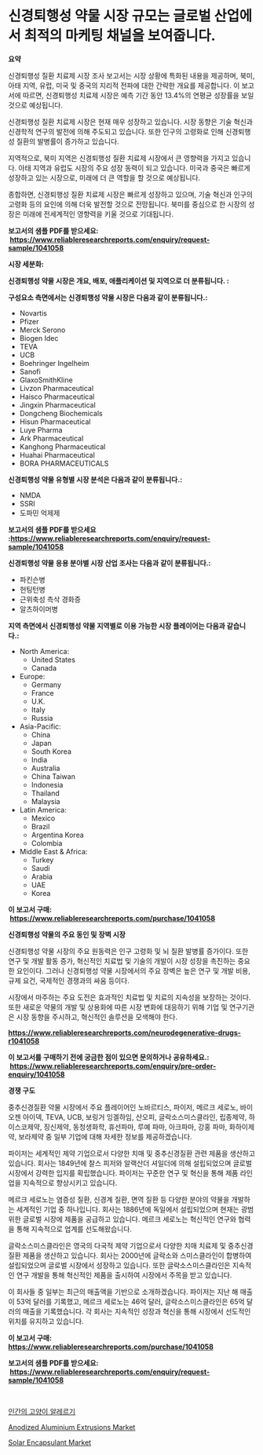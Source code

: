 <p><h1>신경퇴행성 약물 시장 규모는 글로벌 산업에서 최적의 마케팅 채널을 보여줍니다.</h1></p><p><strong>요약</strong></p>
<p><p>신경퇴행성 질환 치료제 시장 조사 보고서는 시장 상황에 특화된 내용을 제공하며, 북미, 아태 지역, 유럽, 미국 및 중국의 지리적 전파에 대한 간략한 개요를 제공합니다. 이 보고서에 따르면, 신경퇴행성 치료제 시장은 예측 기간 동안 13.4%의 연평균 성장률을 보일 것으로 예상됩니다.</p><p>신경퇴행성 질환 치료제 시장은 현재 매우 성장하고 있습니다. 시장 동향은 기술 혁신과 신경학적 연구의 발전에 의해 주도되고 있습니다. 또한 인구의 고령화로 인해 신경퇴행성 질환의 발병률이 증가하고 있습니다.</p><p>지역적으로, 북미 지역은 신경퇴행성 질환 치료제 시장에서 큰 영향력을 가지고 있습니다. 아태 지역과 유럽도 시장의 주요 성장 동력이 되고 있습니다. 미국과 중국은 빠르게 성장하고 있는 시장으로, 미래에 더 큰 역할을 할 것으로 예상됩니다.</p><p>종합하면, 신경퇴행성 질환 치료제 시장은 빠르게 성장하고 있으며, 기술 혁신과 인구의 고령화 등의 요인에 의해 더욱 발전할 것으로 전망됩니다. 북미를 중심으로 한 시장의 성장은 미래에 전세계적인 영향력을 키울 것으로 기대됩니다.</p></p>
<p><strong>보고서의 샘플 PDF를 받으세요: &nbsp;<a href="https://www.reliableresearchreports.com/enquiry/request-sample/1041058">https://www.reliableresearchreports.com/enquiry/request-sample/1041058</a></strong></p>
<p><strong>시장 세분화:</strong></p>
<p><strong> 신경퇴행성 약물 시장은 개요, 배포, 애플리케이션 및 지역으로 더 분류됩니다. :</strong></p>
<p><strong>구성요소 측면에서는 신경퇴행성 약물 시장은 다음과 같이 분류됩니다.:</strong></p>
<p><ul><li>Novartis</li><li>Pfizer</li><li>Merck Serono</li><li>Biogen Idec</li><li>TEVA</li><li>UCB</li><li>Boehringer Ingelheim</li><li>Sanofi</li><li>GlaxoSmithKline</li><li>Livzon Pharmaceutical</li><li>Haisco Pharmaceutical</li><li>Jingxin Pharmaceutical</li><li>Dongcheng Biochemicals</li><li>Hisun Pharmaceutical</li><li>Luye Pharma</li><li>Ark Pharmaceutical</li><li>Kanghong Pharmaceutical</li><li>Huahai Pharmaceutical</li><li>BORA PHARMACEUTICALS</li></ul></p>
<p><strong> 신경퇴행성 약물 유형별 시장 분석은 다음과 같이 분류됩니다.:</strong></p>
<p><ul><li>NMDA</li><li>SSRI</li><li>도파민 억제제</li></ul></p>
<p><strong>보고서의 샘플 PDF를 받으세요 :<a href="https://www.reliableresearchreports.com/enquiry/request-sample/1041058">https://www.reliableresearchreports.com/enquiry/request-sample/1041058</a></strong></p>
<p><strong> 신경퇴행성 약물 응용 분야별 시장 산업 조사는 다음과 같이 분류됩니다.:</strong></p>
<p><ul><li>파킨슨병</li><li>헌팅턴병</li><li>근위축성 측삭 경화증</li><li>알츠하이머병</li></ul></p>
<p><strong>지역 측면에서 신경퇴행성 약물 지역별로 이용 가능한 시장 플레이어는 다음과 같습니다.:</strong></p>
<p><ul>
    <li>
        North America:
        <ul>
            <li>United States</li>
            <li>Canada</li>
        </ul>
    </li>
    <li>
        Europe:
        <ul>
            <li>Germany</li>
            <li>France</li>
            <li>U.K.</li>
            <li>Italy</li>
            <li>Russia</li>
        </ul>
    </li>
    <li>
        Asia-Pacific:
        <ul>
            <li>China</li>
            <li>Japan</li>
            <li>South Korea</li>
            <li>India</li>
            <li>Australia</li>
            <li>China Taiwan</li>
            <li>Indonesia</li>
            <li>Thailand</li>
            <li>Malaysia</li>
        </ul>
    </li>
    <li>
        Latin America:
        <ul>
            <li>Mexico</li>
            <li>Brazil</li>
            <li>Argentina Korea</li>
            <li>Colombia</li>
        </ul>
    </li>
    <li>
        Middle East & Africa:
        <ul>
            <li>Turkey</li>
            <li>Saudi</li>
            <li>Arabia</li>
            <li>UAE</li>
            <li>Korea</li>
        </ul>
    </li>
    </ul></p>
<p><strong>이 보고서 구매: &nbsp;<a href="https://www.reliableresearchreports.com/purchase/1041058">https://www.reliableresearchreports.com/purchase/1041058</a></strong></p>
<p><strong>신경퇴행성 약물의 주요 동인 및 장벽 시장</strong></p>
<p><p>신경퇴행성 약물 시장의 주요 원동력은 인구 고령화 및 뇌 질환 발병률 증가이다. 또한 연구 및 개발 활동 증가, 혁신적인 치료법 및 기술의 개발이 시장 성장을 촉진하는 중요한 요인이다. 그러나 신경퇴행성 약물 시장에서의 주요 장벽은 높은 연구 및 개발 비용, 규제 요건, 국제적인 경쟁과의 싸움 등이다.</p><p>시장에서 마주하는 주요 도전은 효과적인 치료법 및 치료의 지속성을 보장하는 것이다. 또한 새로운 약물의 개발 및 상용화에 따른 시장 변화에 대응하기 위해 기업 및 연구기관은 시장 동향을 주시하고, 혁신적인 솔루션을 모색해야 한다.</p></p>
<p><strong><a href="https://www.reliableresearchreports.com/neurodegenerative-drugs-r1041058">https://www.reliableresearchreports.com/neurodegenerative-drugs-r1041058</a></strong></p>
<p><strong>이 보고서를 구매하기 전에 궁금한 점이 있으면 문의하거나 공유하세요.: &nbsp;<a href="https://www.reliableresearchreports.com/enquiry/pre-order-enquiry/1041058">https://www.reliableresearchreports.com/enquiry/pre-order-enquiry/1041058</a></strong></p>
<p><strong>경쟁 구도</strong></p>
<p><p>중추신경질환 약물 시장에서 주요 플레이어인 노바르티스, 파이저, 메르크 세로노, 바이오젠 아이덱, TEVA, UCB, 보링거 잉겔하임, 산오피, 글락소스미스클라인, 립종제약, 하이스코제약, 징신제약, 동청생화학, 휴선파마, 루예 파마, 아크파마, 강홍 파마, 화하이제약, 보라제약 중 일부 기업에 대해 자세한 정보를 제공하겠습니다.</p><p>파이저는 세계적인 제약 기업으로서 다양한 치매 및 중추신경질환 관련 제품을 생산하고 있습니다. 회사는 1849년에 찰스 피저와 알랙산더 셔일더에 의해 설립되었으며 글로벌 시장에서 강력한 입지를 확립했습니다. 파이저는 꾸준한 연구 및 혁신을 통해 제품 라인업을 지속적으로 향상시키고 있습니다.</p><p>메르크 세로노는 염증성 질환, 신경계 질환, 면역 질환 등 다양한 분야의 약물을 개발하는 세계적인 기업 중 하나입니다. 회사는 1886년에 독일에서 설립되었으며 현재는 광범위한 글로벌 시장에 제품을 공급하고 있습니다. 메르크 세로노는 혁신적인 연구와 협력을 통해 지속적으로 업계를 선도해왔습니다.</p><p>글락소스미스클라인은 영국의 다국적 제약 기업으로서 다양한 치매 치료제 및 중추신경질환 제품을 생산하고 있습니다. 회사는 2000년에 글락소와 스미스클라인이 합병하여 설립되었으며 글로벌 시장에서 성장하고 있습니다. 또한 글락소스미스클라인은 지속적인 연구 개발을 통해 혁신적인 제품을 출시하여 시장에서 주목을 받고 있습니다.</p><p>이 회사들 중 일부는 최근의 매출액을 기반으로 소개하겠습니다. 파이저는 지난 해 매출이 53억 달러를 기록했고, 메르크 세로노는 46억 달러, 글락소스미스클라인은 65억 달러의 매출을 기록했습니다. 각 회사는 지속적인 성장과 혁신을 통해 시장에서 선도적인 위치를 유지하고 있습니다.</p></p>
<p><strong>이 보고서 구매: &nbsp; <a href="https://www.reliableresearchreports.com/purchase/1041058">https://www.reliableresearchreports.com/purchase/1041058</a></strong></p>
<p><strong>보고서의 샘플 PDF를 받으세요: &nbsp;<a href="https://www.reliableresearchreports.com/enquiry/request-sample/1041058">https://www.reliableresearchreports.com/enquiry/request-sample/1041058</a></strong><strong></strong></p>
<p>&nbsp;</p>
<p><p><a href="https://medium.com/@stanleylyittle554467/%EC%9D%B8%EA%B0%84%EC%9D%98-%EA%B3%A0%EC%96%91%EC%9D%B4-%EC%95%8C%EB%9F%AC%EC%A7%80-%EC%8B%9C%EC%9E%A5-2031%EB%85%84%EA%B9%8C%EC%A7%80%EC%9D%98-%ED%8A%B8%EB%A0%8C%EB%93%9C-%EC%98%88%EC%B8%A1-%EB%B0%8F-%EA%B2%BD%EC%9F%81-%EB%B6%84%EC%84%9D-f2bc44dd30ea">인간의 고양이 알레르기</a></p><p><a href="https://issuu.com/reportprime-2/docs/anodized-aluminium-extrusions-market-size-2030.ppt">Anodized Aluminium Extrusions Market</a></p><p><a href="https://issuu.com/reportprime-2/docs/solar-encapsulant-market-size-2030.pptx">Solar Encapsulant Market</a></p></p>